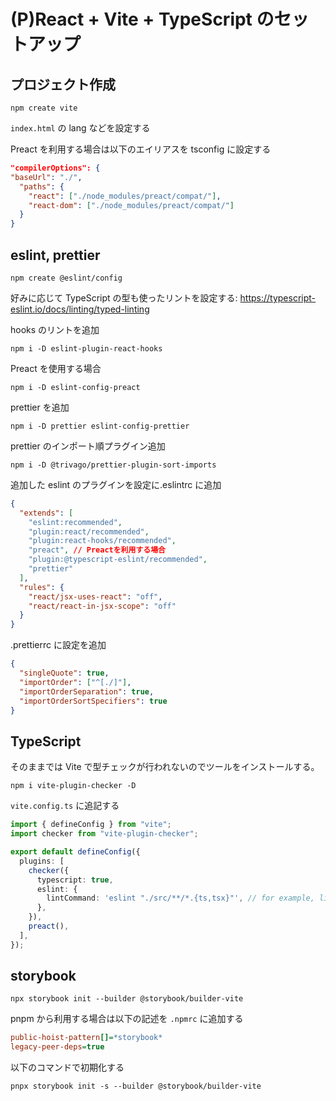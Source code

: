 # (P)React + Vite + TypeScript のセットアップ

## プロジェクト作成

`npm create vite`

`index.html` の lang などを設定する

Preact を利用する場合は以下のエイリアスを tsconfig に設定する

```json
"compilerOptions": {
"baseUrl": "./",
  "paths": {
    "react": ["./node_modules/preact/compat/"],
    "react-dom": ["./node_modules/preact/compat/"]
  }
}
```

## eslint, prettier

`npm create @eslint/config`

好みに応じて TypeScript の型も使ったリントを設定する: https://typescript-eslint.io/docs/linting/typed-linting

hooks のリントを追加

`npm i -D eslint-plugin-react-hooks`

Preact を使用する場合

`npm i -D eslint-config-preact`

prettier を追加

`npm i -D prettier eslint-config-prettier`

prettier のインポート順プラグイン追加

`npm i -D @trivago/prettier-plugin-sort-imports`

追加した eslint のプラグインを設定に.eslintrc に追加

```json
{
  "extends": [
    "eslint:recommended",
    "plugin:react/recommended",
    "plugin:react-hooks/recommended",
    "preact", // Preactを利用する場合
    "plugin:@typescript-eslint/recommended",
    "prettier"
  ],
  "rules": {
    "react/jsx-uses-react": "off",
    "react/react-in-jsx-scope": "off"
  }
}
```

.prettierrc に設定を追加

```json
{
  "singleQuote": true,
  "importOrder": ["^[./]"],
  "importOrderSeparation": true,
  "importOrderSortSpecifiers": true
}
```

## TypeScript

そのままでは Vite で型チェックが行われないのでツールをインストールする。

`npm i vite-plugin-checker -D`

`vite.config.ts` に追記する

```ts
import { defineConfig } from "vite";
import checker from "vite-plugin-checker";

export default defineConfig({
  plugins: [
    checker({
      typescript: true,
      eslint: {
        lintCommand: 'eslint "./src/**/*.{ts,tsx}"', // for example, lint .ts & .tsx
      },
    }),
    preact(),
  ],
});
```

## storybook

`npx storybook init --builder @storybook/builder-vite`

pnpm から利用する場合は以下の記述を `.npmrc` に追加する

```ini
public-hoist-pattern[]=*storybook*
legacy-peer-deps=true
```

以下のコマンドで初期化する

`pnpx storybook init -s --builder @storybook/builder-vite`
